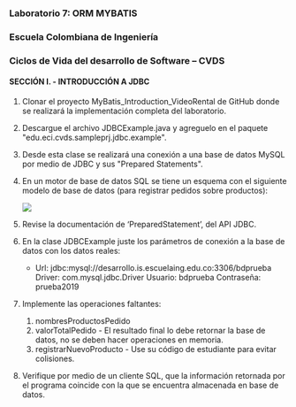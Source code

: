 ### Laboratorio 7: ORM MYBATIS
### Escuela Colombiana de Ingeniería
### Ciclos de Vida del desarrollo de Software – CVDS
#### SECCIÓN I. - INTRODUCCIÓN A JDBC



1. Clonar el proyecto MyBatis_Introduction_VideoRental de GitHub donde se realizará la implementación completa del laboratorio.

2. Descargue el archivo JDBCExample.java y agreguelo en el paquete "edu.eci.cvds.sampleprj.jdbc.example".

3. Desde esta clase se realizará una conexión a una base de datos MySQL por medio de JDBC y sus "Prepared Statements".

4. En un motor de base de datos SQL se tiene un esquema con el siguiente modelo de base de datos (para registrar pedidos sobre productos):

	![](img/ORD_PEDIDO.png)

5. Revise la documentación de ‘PreparedStatement’, del API JDBC.
	
6. En la clase JDBCExample juste los parámetros de conexión a la base de datos con los datos reales:

	* Url: jdbc:mysql://desarrollo.is.escuelaing.edu.co:3306/bdprueba
	  Driver: com.mysql.jdbc.Driver
	  Usuario: bdprueba
	  Contraseña: prueba2019

7. Implemente las operaciones faltantes:

	1. nombresProductosPedido
	2. valorTotalPedido - El resultado final lo debe retornar la base de datos, no se deben hacer operaciones en memoria.
	3. registrarNuevoProducto - Use su código de estudiante para evitar colisiones.
	
8. Verifique por medio de un cliente SQL, que la información retornada por el programa coincide con la que se encuentra almacenada en base de datos.